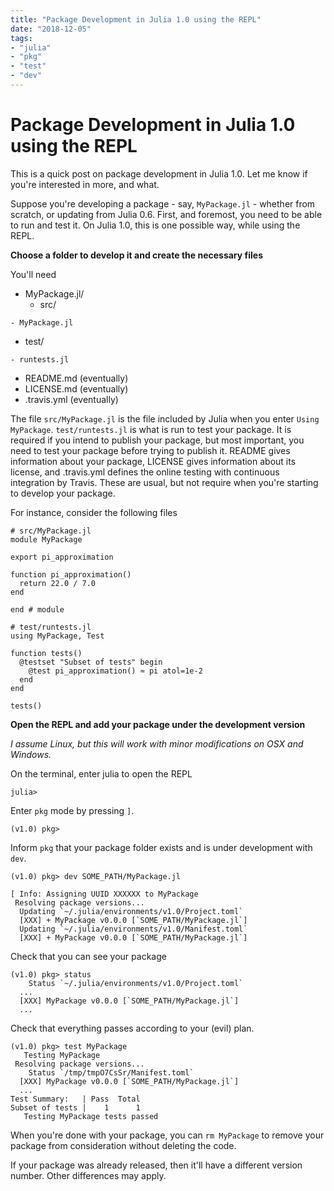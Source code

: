 ```yaml
---
title: "Package Development in Julia 1.0 using the REPL"
date: "2018-12-05"
tags:
- "julia"
- "pkg"
- "test"
- "dev"
---
```


# Package Development in Julia 1.0 using the REPL


This is a quick post on package development in Julia 1.0. Let me know if you're
interested in more, and what.

Suppose you're developing a package - say, `MyPackage.jl` - whether from scratch, or
updating from Julia 0.6.
First, and foremost, you need to be able to run and test it.
On Julia 1.0, this is one possible way, while using the REPL.

**Choose a folder to develop it and create the necessary files**

You'll need
- MyPackage.jl/
  - src/
```
- MyPackage.jl
```
  - test/
```
- runtests.jl
```
  - README.md (eventually)
  - LICENSE.md (eventually)
  - .travis.yml (eventually)

The file `src/MyPackage.jl` is the file included by Julia when you enter
`Using MyPackage`. `test/runtests.jl` is what is run to test your package. It is
required if you intend to publish your package, but most important, you need to test
your package before trying to publish it. README gives information about your package,
LICENSE gives information about its license, and .travis.yml defines the online testing
with continuous integration by Travis. These are usual, but not require when you're
starting to develop your package.

For instance, consider the following files
```
# src/MyPackage.jl
module MyPackage

export pi_approximation

function pi_approximation()
  return 22.0 / 7.0
end

end # module
```

```
# test/runtests.jl
using MyPackage, Test

function tests()
  @testset "Subset of tests" begin
    @test pi_approximation() ≈ pi atol=1e-2
  end
end

tests()
```

**Open the REPL and add your package under the development version**

*I assume Linux, but this will work with minor modifications on OSX and Windows.*

On the terminal, enter julia to open the REPL
```
julia>
```
Enter `pkg` mode by pressing `]`.
```
(v1.0) pkg>
```
Inform `pkg` that your package folder exists and is under development with `dev`.
```
(v1.0) pkg> dev SOME_PATH/MyPackage.jl

[ Info: Assigning UUID XXXXXX to MyPackage
 Resolving package versions...
  Updating `~/.julia/environments/v1.0/Project.toml`
  [XXX] + MyPackage v0.0.0 [`SOME_PATH/MyPackage.jl`]
  Updating `~/.julia/environments/v1.0/Manifest.toml`
  [XXX] + MyPackage v0.0.0 [`SOME_PATH/MyPackage.jl`]
```
Check that you can see your package
```
(v1.0) pkg> status
    Status `~/.julia/environments/v1.0/Project.toml`
  ...
  [XXX] MyPackage v0.0.0 [`SOME_PATH/MyPackage.jl`]
  ...
```
Check that everything passes according to your (evil) plan.
```
(v1.0) pkg> test MyPackage
   Testing MyPackage
 Resolving package versions...
    Status `/tmp/tmpO7CsSr/Manifest.toml`
  [XXX] MyPackage v0.0.0 [`SOME_PATH/MyPackage.jl`]
  ...
Test Summary:   | Pass  Total
Subset of tests |    1      1
   Testing MyPackage tests passed
```
When you're done with your package, you can `rm MyPackage` to remove your package from
consideration without deleting the code.

If your package was already released, then it'll have a different version number. Other
differences may apply.
